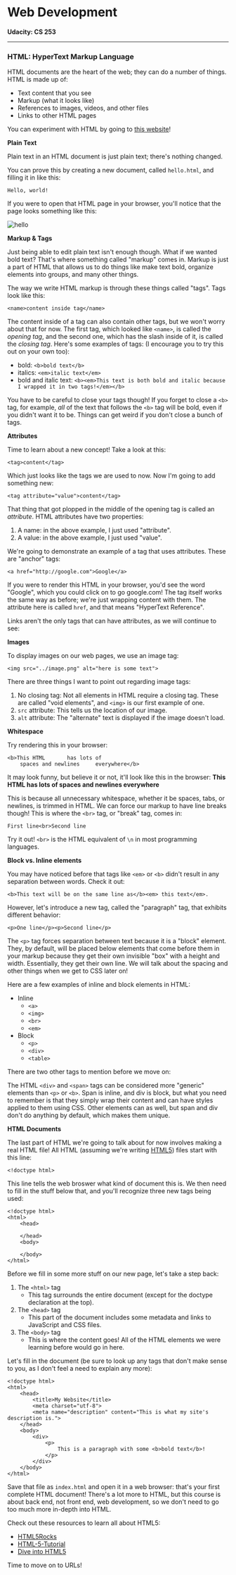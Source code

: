 # Web Development

**Udacity: CS 253**

---

### HTML: HyperText Markup Language

HTML documents are the heart of the web; they can do a number of things. HTML is made up of:

* Text content that you see
* Markup (what it looks like)
* References to images, videos, and other files
* Links to other HTML pages

You can experiment with HTML by going to [this website](http://jsfiddle.net/WW3bh/)!

**Plain Text**

Plain text in an HTML document is just plain text; there's nothing changed.

You can prove this by creating a new document, called `hello.html`, and filling it in like this:

    Hello, world!

If you were to open that HTML page in your browser, you'll notice that the page looks something like this:

![hello](../img/hello.png)

**Markup & Tags**

Just being able to edit plain text isn't enough though. What if we wanted bold text? That's where something called "markup" comes in. Markup is just a part of HTML that allows us to do things like make text bold, organize elements into groups, and many other things.

The way we write HTML markup is through these things called "tags". Tags look like this:

    <name>content inside tag</name>

The content inside of a tag can also contain other tags, but we won't worry about that for now. The first tag, which looked like `<name>`, is called the *opening tag*, and the second one, which has the slash inside of it, is called the *closing tag*. Here's some examples of tags: (I encourage you to try this out on your own too):

* bold: `<b>bold text</b>`
* italics: `<em>italic text</em>`
* bold and italic text: `<b><em>This text is both bold and italic because I wrapped it in two tags!</em></b>`

You have to be careful to close your tags though! If you forget to close a `<b>` tag, for example, *all* of the text that follows the `<b>` tag will be bold, even if you didn't want it to be. Things can get weird if you don't close a bunch of tags.

**Attributes**

Time to learn about a new concept! Take a look at this:

    <tag>content</tag>

Which just looks like the tags we are used to now. Now I'm going to add something new:

    <tag attribute="value">content</tag>

That thing that got plopped in the middle of the opening tag is called an *attribute*. HTML attributes have two properties:

1. A name: in the above example, I just used "attribute".
2. A value: in the above example, I just used "value".

We're going to demonstrate an example of a tag that uses attributes. These are "anchor" tags:

    <a href="http://google.com">Google</a>

If you were to render this HTML in your browser, you'd see the word "Google", which you could click on to go google.com! The tag itself works the same way as before; we're just wrapping content with them. The attribute here is called `href`, and that means "HyperText Reference".

Links aren't the only tags that can have attributes, as we will continue to see:

**Images**

To display images on our web pages, we use an image tag:

    <img src="../image.png" alt="here is some text">

There are three things I want to point out regarding image tags:

1. No closing tag: Not all elements in HTML require a closing tag. These are called "void elements", and `<img>` is our first example of one.
2. `src` attribute: This tells us the location of our image.
3. `alt` attribute: The "alternate" text is displayed if the image doesn't load.

**Whitespace**

Try rendering this in your browser:

    <b>This HTML       has lots of 
        spaces and newlines     everywhere</b>

It may look funny, but believe it or not, it'll look like this in the browser: **This HTML has lots of spaces and newlines everywhere**

This is because all unnecessary whitespace, whether it be spaces, tabs, or newlines, is trimmed in HTML. We can force our markup to have line breaks though! This is where the `<br>` tag, or "break" tag, comes in:

    First line<br>Second line

Try it out! `<br>` is the HTML equivalent of `\n` in most programming languages.

**Block vs. Inline elements**

You may have noticed before that tags like `<em>` or `<b>` didn't result in any separation between words. Check it out:

    <b>This text will be on the same line as</b><em> this text</em>.

However, let's introduce a new tag, called the "paragraph" tag, that exhibits different behavior:

    <p>One line</p><p>Second line</p>

The `<p>` tag forces separation between text because it is a "block" element. They, by default, will be placed below elements that come before them in your markup because they get their own invisible "box" with a height and width. Essentially, they get their own line. We will talk about the spacing and other things when we get to CSS later on!

Here are a few examples of inline and block elements in HTML:

* Inline
    * `<a>`
    * `<img>`
    * `<br>`
    * `<em>`
* Block
    * `<p>`
    * `<div>`
    * `<table>`

There are two other tags to mention before we move on:

The HTML `<div>` and `<span>` tags can be considered more "generic" elements than `<p>` or `<b>`. Span is inline, and div is block, but what you need to remember is that they simply wrap their content and can have styles applied to them using CSS. Other elements can as well, but span and div don't do anything by default, which makes them unique.

**HTML Documents**

The last part of HTML we're going to talk about for now involves making a real HTML file! All HTML (assuming we're writing [HTML5](http://en.wikipedia.org/wiki/HTML5)) files start with this line:

    <!doctype html>

This line tells the web broswer what kind of document this is. We then need to fill in the stuff below that, and you'll recognize three new tags being used:

    <!doctype html>
    <html>
        <head>
        
        </head>
        <body>

        </body>
    </html>

Before we fill in some more stuff on our new page, let's take a step back:

1. The `<html>` tag
    * This tag surrounds the entire document (except for the doctype declaration at the top).
2. The `<head>` tag
    * This part of the document includes some metadata and links to JavaScript and CSS files.
3. The `<body>` tag
    * This is where the content goes! All of the HTML elements we were learning before would go in here.

Let's fill in the document (be sure to look up any tags that don't make sense to you, as I don't feel a need to explain any more):

    <!doctype html>
    <html>
        <head>
            <title>My Website</title>
            <meta charset="utf-8">
            <meta name="description" content="This is what my site's description is.">
        </head>
        <body>
            <div>
                <p>
                    This is a paragraph with some <b>bold text</b>!
                </p>
            </div>
        </body>
    </html>

Save that file as `index.html` and open it in a web browser: that's your first complete HTML document! There's a lot more to HTML, but this course is about back end, not front end, web development, so we don't need to go too much more in-depth into HTML. 

Check out these resources to learn all about HTML5:

* [HTML5Rocks](http://html5rocks.com)
* [HTML-5-Tutorial](http://html-5-tutorial.com)
* [Dive into HTML5](http://diveintohtml5.info)

Time to move on to URLs!
